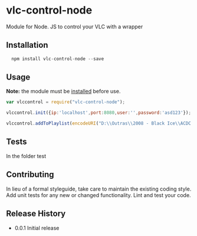 vlc-control-node
================

Module for Node. JS to control your VLC with a wrapper

## Installation
```javascript
  npm install vlc-control-node --save
```

## Usage
**Note:** the module must be [installed](#Installation) before use.

```javascript
var vlccontrol = require("vlc-control-node");

vlccontrol.init({ip:'localhost',port:8080,user:'',password:'asd123'});

vlccontrol.addToPlaylist(encodeURI("D:\\Outras\\2008 - Black Ice\\ACDC - Black Ice - 01 - Rock n Roll Train.mp3")); //add this music in a playlist

```  
## Tests

In the folder test

## Contributing

In lieu of a formal styleguide, take care to maintain the existing coding style.
Add unit tests for any new or changed functionality. Lint and test your code.

## Release History

* 0.0.1 Initial release
